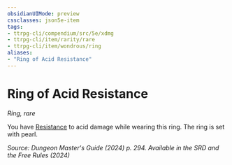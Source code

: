 ```yaml
---
obsidianUIMode: preview
cssclasses: json5e-item
tags:
- ttrpg-cli/compendium/src/5e/xdmg
- ttrpg-cli/item/rarity/rare
- ttrpg-cli/item/wondrous/ring
aliases: 
- "Ring of Acid Resistance"
---
```

# Ring of Acid Resistance
*Ring, rare*  



You have [Resistance](Інструменти%20ДМ/CLI/rules/variant-rules/resistance-xphb.md) to acid damage while wearing this ring. The ring is set with pearl.

*Source: Dungeon Master's Guide (2024) p. 294. Available in the <span title='Systems Reference Document (5.2)'>SRD</span> and the Free Rules (2024)*